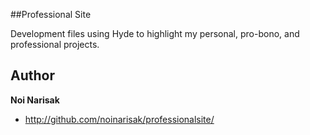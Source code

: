 ##Professional Site

Development files using Hyde to highlight my personal, pro-bono, and professional projects.

Author
-------

**Noi Narisak**

+ http://github.com/noinarisak/professionalsite/
